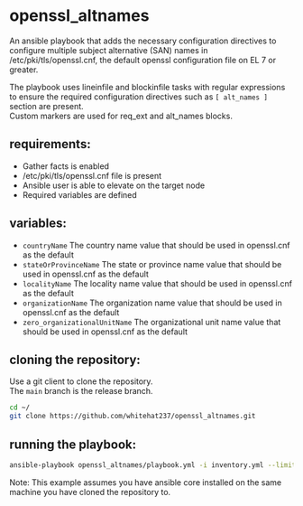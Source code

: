 openssl_altnames
================

An ansible playbook that adds the necessary configuration directives to configure multiple subject alternative (SAN) names in /etc/pki/tls/openssl.cnf, 
the default openssl configuration file on EL 7 or greater.

The playbook uses lineinfile and blockinfile tasks with regular expressions to ensure the required configuration directives such as `[ alt_names ]` section are present.  
Custom markers are used for req_ext and alt_names blocks.

requirements:
-------------
* Gather facts is enabled
* /etc/pki/tls/openssl.cnf file is present
* Ansible user is able to elevate on the target node
* Required variables are defined


variables:
----------
* `countryName` The country name value that should be used in openssl.cnf as the default
* `stateOrProvinceName` The state or province name value that should be used in openssl.cnf as the default
* `localityName` The locality name value that should be used in openssl.cnf as the default
* `organizationName` The organization name value that should be used in openssl.cnf as the default
* `zero_organizationalUnitName` The organizational unit name value that should be used in openssl.cnf as the default

cloning the repository:
-----------------------
Use a git client to clone the repository.  
The `main` branch is the release branch.

```bash
cd ~/
git clone https://github.com/whitehat237/openssl_altnames.git
```

running the playbook:
---------------------

```bash
ansible-playbook openssl_altnames/playbook.yml -i inventory.yml --limit host.example.com --user local --become -kK
```

Note: This example assumes you have ansible core installed on the same machine you have cloned the repository to.
